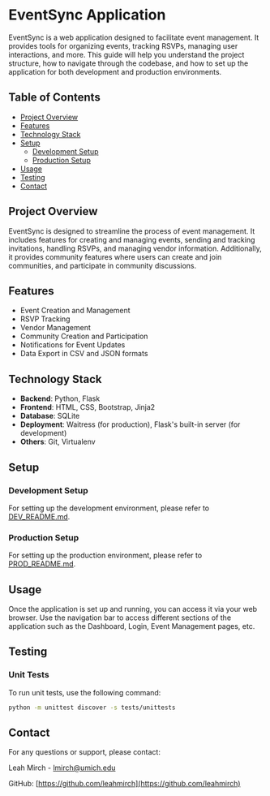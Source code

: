 # EventSync Application

EventSync is a web application designed to facilitate event management. It provides tools for organizing events, tracking RSVPs, managing user interactions, and more. This guide will help you understand the project structure, how to navigate through the codebase, and how to set up the application for both development and production environments.

## Table of Contents

- [Project Overview](#project-overview)
- [Features](#features)
- [Technology Stack](#technology-stack)
- [Setup](#setup)
  - [Development Setup](#development-setup)
  - [Production Setup](#production-setup)
- [Usage](#usage)
- [Testing](#testing)
- [Contact](#contact)

## Project Overview

EventSync is designed to streamline the process of event management. It includes features for creating and managing events, sending and tracking invitations, handling RSVPs, and managing vendor information. Additionally, it provides community features where users can create and join communities, and participate in community discussions.

## Features

- Event Creation and Management
- RSVP Tracking
- Vendor Management
- Community Creation and Participation
- Notifications for Event Updates
- Data Export in CSV and JSON formats

## Technology Stack

- **Backend**: Python, Flask
- **Frontend**: HTML, CSS, Bootstrap, Jinja2
- **Database**: SQLite
- **Deployment**: Waitress (for production), Flask's built-in server (for development)
- **Others**: Git, Virtualenv

## Setup

### Development Setup

For setting up the development environment, please refer to [DEV_README.md](DEV_README.md).

### Production Setup

For setting up the production environment, please refer to [PROD_README.md](PROD_README.md).

## Usage

Once the application is set up and running, you can access it via your web browser. Use the navigation bar to access different sections of the application such as the Dashboard, Login, Event Management pages, etc.

## Testing

### Unit Tests
To run unit tests, use the following command:
```bash
python -m unittest discover -s tests/unittests
```

## Contact

For any questions or support, please contact:

Leah Mirch - [lmirch@umich.edu](mailto:lmirch@umich.edu)

GitHub: [https://github.com/leahmirch](https://github.com/leahmirch)